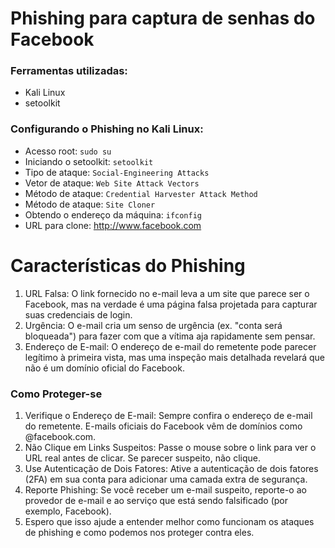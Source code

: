 # Phishing para captura de senhas do Facebook

### Ferramentas utilizadas: 

- Kali Linux
- setoolkit

### Configurando o Phishing no Kali Linux:

- Acesso root: ``` sudo su ```
- Iniciando o setoolkit: ``` setoolkit ```
- Tipo de ataque: ``` Social-Engineering Attacks ```
- Vetor de ataque: ``` Web Site Attack Vectors ```
- Método de ataque: ```Credential Harvester Attack Method ```
- Método de ataque: ``` Site Cloner ```
- Obtendo o endereço da máquina: ``` ifconfig ```
- URL para clone: http://www.facebook.com


# Características do Phishing

1. URL Falsa: O link fornecido no e-mail leva a um site que parece ser o Facebook, mas na verdade é uma página falsa projetada para capturar suas credenciais de login.
2. Urgência: O e-mail cria um senso de urgência (ex. "conta será bloqueada") para fazer com que a vítima aja rapidamente sem pensar.
3. Endereço de E-mail: O endereço de e-mail do remetente pode parecer legítimo à primeira vista, mas uma inspeção mais detalhada revelará que não é um domínio oficial do Facebook.

### Como Proteger-se

1. Verifique o Endereço de E-mail: Sempre confira o endereço de e-mail do remetente. E-mails oficiais do Facebook vêm de domínios como @facebook.com.
2. Não Clique em Links Suspeitos: Passe o mouse sobre o link para ver o URL real antes de clicar. Se parecer suspeito, não clique.
3. Use Autenticação de Dois Fatores: Ative a autenticação de dois fatores (2FA) em sua conta para adicionar uma camada extra de segurança.
4. Reporte Phishing: Se você receber um e-mail suspeito, reporte-o ao provedor de e-mail e ao serviço que está sendo falsificado (por exemplo, Facebook).
5. Espero que isso ajude a entender melhor como funcionam os ataques de phishing e como podemos nos proteger contra eles.
